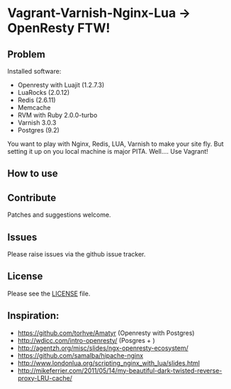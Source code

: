 # Vagrant-Varnish-Nginx-Lua -> OpenResty FTW!


## Problem

Installed software:
  - Openresty with Luajit (1.2.7.3)
  - LuaRocks (2.0.12)
  - Redis (2.6.11)
  - Memcache
  - RVM with Ruby 2.0.0-turbo
  - Varnish 3.0.3
  - Postgres (9.2)



You want to play with Nginx, Redis, LUA, Varnish to make your site fly. But setting it up on you local machine is major PITA. Well.... Use Vagrant!


## How to use


## Contribute

Patches and suggestions welcome.

## Issues

Please raise issues via the github issue tracker.

## License

Please see the [LICENSE](https://github.com/mindreframer/vagrant-varnish-nginx-lua/blob/master/LICENSE)
file.


[Vagrant]: http://vagrantup.com
[Puppet]: http://puppetlabs.com


## Inspiration:

  - https://github.com/torhve/Amatyr (Openresty with Postgres)
  - http://wdicc.com/intro-openresty/ (Posgres + )
  - http://agentzh.org/misc/slides/ngx-openresty-ecosystem/
  - https://github.com/samalba/hipache-nginx
  - http://www.londonlua.org/scripting_nginx_with_lua/slides.html
  - http://mikeferrier.com/2011/05/14/my-beautiful-dark-twisted-reverse-proxy-LRU-cache/


